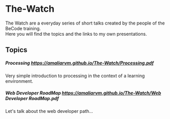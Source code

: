 # The-Watch  
The Watch are a everyday series of short talks created by the people of the BeCode training.  
Here you will find the topics and the links to my own presentations.

## Topics  

##### Processing   https://amaliarvm.github.io/The-Watch/Processing.pdf 
Very simple introduction to processing in the context of a learning environment.

##### Web Developer RoadMap  https://amaliarvm.github.io/The-Watch/Web Developer RoadMap.pdf
 
Let's talk about the web developer path...  



